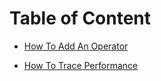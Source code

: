# Table of Content
- [How To Add An Operator](https://github.com/bobozi-org/llama.cpp-tutorials/blob/add_print_op/tutorials/add-print-op.md)

- [How To Trace Performance](https://github.com/bobozi-org/llama.cpp-tutorials/blob/simple_perfetto_trace/tutorials/simple-perfetto-trace.md)
